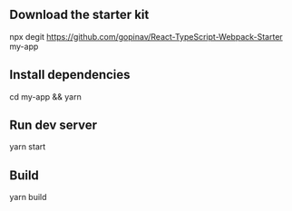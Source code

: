 ## Download the starter kit

npx degit https://github.com/gopinav/React-TypeScript-Webpack-Starter my-app

## Install dependencies

cd my-app &&
yarn
 
## Run dev server

yarn start

## Build

yarn build
